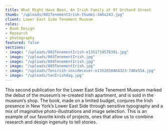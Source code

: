 ```yaml
---
title: What Might Have Been, An Irish Family at 97 Orchard Street
thumb: "/uploads/001TenementIrish-thumb1-340x243.jpg"
client: Lower East Side Tenement Museum
roles:
- Book Design
- Research
- photography
featured: false
sections:
- image: "/uploads/002TenementIrish-e1351719578391.jpg"
- image: "/uploads/003TenementIrish.jpg"
- image: "/uploads/004TenementIrish.jpg"
- image: "/uploads/005TenementIrish.jpg"
- image: "/uploads/Tenirish-insidecover-e1352658464323-740x554.jpg"
- image: "/uploads/tenIrishdag.jpg"
---
```


This second publication for the Lower East Side Tenement Museum marked the debut of the museum’s re-created Irish apartment, and is sold in the museum’s shop. The book, made on a limited budget, conjures the Irish presence in New York’s Lower East Side through sensitive typography and a mix of imaginative photo-illustrations and image selection. This is an example of our favorite kinds of projects, ones that allow us to combine research and design ingenuity to tell stories.
